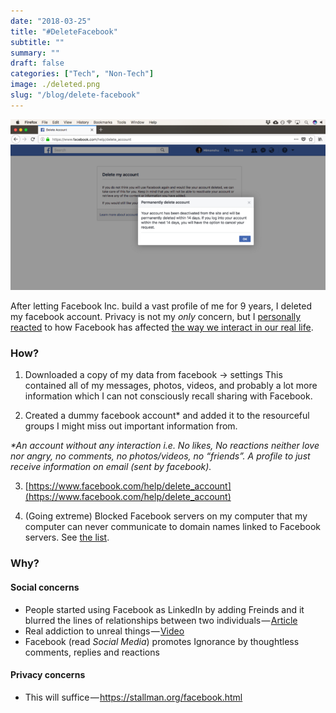 ```yaml
---
date: "2018-03-25"
title: "#DeleteFacebook"
subtitle: ""
summary: ""
draft: false
categories: ["Tech", "Non-Tech"]
image: ./deleted.png
slug: "/blog/delete-facebook"
---
```


![](./deleted.png)

After letting Facebook Inc. build a vast profile of me for 9 years, I deleted my facebook account. Privacy is not my _only_ concern, but I [personally reacted](https://medium.com/@OrkoHunter/the-discovery-of-pseudo-acquaintance-9f903601d916) to how Facebook has affected [the way we interact in our real life](https://www.theverge.com/2017/12/20/16800842/facebook-2017-russia-scandal-news-feed-criticism-defectors).

### How?

1. Downloaded a copy of my data from facebook -> settings
   This contained all of my messages, photos, videos, and probably a lot more information which I can not consciously recall sharing with Facebook.

2. Created a dummy facebook account\* and added it to the resourceful groups I might miss out important information from.

_\*An account without any interaction i.e. No likes, No reactions neither love nor angry, no comments, no photos/videos, no “friends”. A profile to just receive information on email (sent by facebook)._

3. [https://www.facebook.com/help/delete_account](https://www.facebook.com/help/delete_account)

4. (Going extreme) Blocked Facebook servers on my computer that my computer can never communicate to domain names linked to Facebook servers. See [the list](https://github.com/jmdugan/blocklists/tree/master/corporations/facebook).

### **Why?**

#### Social concerns

- People started using Facebook as LinkedIn by adding Freinds and it blurred the lines of relationships between two individuals — [Article](https://medium.com/@OrkoHunter/the-discovery-of-pseudo-acquaintance-9f903601d916)
- Real addiction to unreal things — [Video](https://youtu.be/3ev7GXzFTPg?t=3m10s)
- Facebook (read _Social Media_) promotes Ignorance by thoughtless comments, replies and reactions

#### Privacy concerns

- This will suffice — <https://stallman.org/facebook.html>

